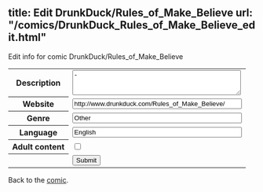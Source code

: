 title: Edit DrunkDuck/Rules_of_Make_Believe
url: "/comics/DrunkDuck_Rules_of_Make_Believe_edit.html"
---
Edit info for comic DrunkDuck/Rules_of_Make_Believe

<form name="comic" action="http://gaepostmail.appspot.com/comic/" method="post">
<table class="comicinfo">
<tr>
<th>Description</th><td><textarea name="description" cols="40" rows="3">-</textarea></td>
</tr>
<tr>
<th>Website</th><td><input type="text" name="url" value="http://www.drunkduck.com/Rules_of_Make_Believe/" size="40"/></td>
</tr>
<tr>
<th>Genre</th><td><input type="text" name="genre" value="Other" size="40"/></td>
</tr>
<tr>
<th>Language</th><td><input type="text" name="language" value="English" size="40"/></td>
</tr>
<tr>
<th>Adult content</th><td><input type="checkbox" name="adult" value="adult" /></td>
</tr>
<tr>
<th></th><td>
<input type="hidden" name="comic" value="DrunkDuck_Rules_of_Make_Believe" />
<input type="submit" name="submit" value="Submit" />
</td>
</tr>
</table>
</form>

Back to the [comic](DrunkDuck_Rules_of_Make_Believe.html).
